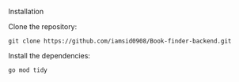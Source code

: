 Installation

Clone the repository:

`git clone https://github.com/iamsid0908/Book-finder-backend.git`

Install the dependencies:

`go mod tidy`


